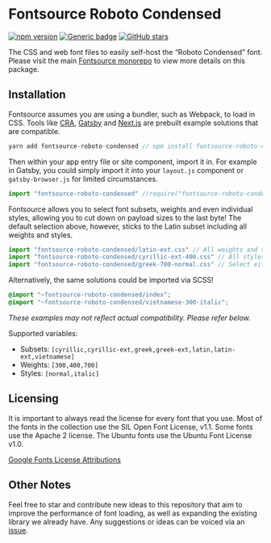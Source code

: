 # Fontsource Roboto Condensed
[![npm version](https://badge.fury.io/js/fontsource-roboto-condensed.svg)](https://github.com/DecliningLotus/fontsource) [![Generic badge](https://img.shields.io/badge/fontsource-passing-brightgreen)](https://github.com/DecliningLotus/fontsource) [![GitHub stars](https://img.shields.io/github/stars/DecliningLotus/fontsource.svg?style=social&label=Star&maxAge=2592000)](https://GitHub.com/DecliningLotus/fontsource/stargazers/)

The CSS and web font files to easily self-host the “Roboto Condensed” font. Please visit the main [Fontsource monorepo](https://github.com/DecliningLotus/fontsource) to view more details on this package.

## Installation

Fontsource assumes you are using a bundler, such as Webpack, to load in CSS. Tools like [CRA](https://create-react-app.dev/), [Gatsby](https://www.gatsbyjs.org/) and [Next.js](https://nextjs.org/) are prebuilt example solutions that are compatible.

```javascript
yarn add fontsource-roboto-condensed // npm install fontsource-roboto-condensed
```

Then within your app entry file or site component, import it in. For example in Gatsby, you could simply import it into your `layout.js` component or `gatsby-browser.js` for limited circumstances.

```javascript
import "fontsource-roboto-condensed" //require("fontsource-roboto-condensed")
```

Fontsource allows you to select font subsets, weights and even individual styles, allowing you to cut down on payload sizes to the last byte! The default selection above, however, sticks to the Latin subset including all weights and styles.

```javascript
import "fontsource-roboto-condensed/latin-ext.css" // All weights and styles included.
import "fontsource-roboto-condensed/cyrillic-ext-400.css" // All styles included.
import "fontsource-roboto-condensed/greek-700-normal.css" // Select either normal or italic.
```

Alternatively, the same solutions could be imported via SCSS!

```scss
@import "~fontsource-roboto-condensed/index";
@import "~fontsource-roboto-condensed/vietnamese-300-italic";
```

_These examples may not reflect actual compatibility. Please refer below._

Supported variables:
- Subsets: `[cyrillic,cyrillic-ext,greek,greek-ext,latin,latin-ext,vietnamese]`
- Weights: `[300,400,700]`
- Styles: `[normal,italic]`

## Licensing 

It is important to always read the license for every font that you use.
Most of the fonts in the collection use the SIL Open Font License, v1.1. Some fonts use the Apache 2 license. The Ubuntu fonts use the Ubuntu Font License v1.0.

[Google Fonts License Attributions](https://fonts.google.com/attribution)

## Other Notes

Feel free to star and contribute new ideas to this repository that aim to improve the performance of font loading, as well as expanding the existing library we already have. Any suggestions or ideas can be voiced via an [issue](https://github.com/DecliningLotus/fontsource/issues).

